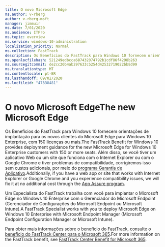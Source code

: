 ```yaml
---
title: O novo Microsoft Edge
ms.author: v-rberg
author: v-rberg-msft
manager: jimmuir
ms.date: 7/01/2020
ms.audience: ITPro
ms.topic: overview
ms.service: windows-10-administration
localization_priority: Normal
ms.collection: FastTrack
description: Os Benefícios do FastTrack para Windows 10 fornecem orientações de implantação para os novos clientes do Microsoft Edge para Windows 10 Enterprise, com 150 licenças ou mais.
ms.openlocfilehash: 521249edbcca687432074792b1cdf86f4298b263
ms.sourcegitcommit: de2cc20b4ab297633cb254d42532719022bb8d99
ms.translationtype: MT
ms.contentlocale: pt-BR
ms.lasthandoff: 09/02/2020
ms.locfileid: "47338481"
---
```

# <a name="the-new-microsoft-edge"></a><span data-ttu-id="cab71-103">O novo Microsoft Edge</span><span class="sxs-lookup"><span data-stu-id="cab71-103">The new Microsoft Edge</span></span>

<span data-ttu-id="cab71-104">Os Benefícios do FastTrack para Windows 10 fornecem orientações de implantação para os novos clientes do Microsoft Edge para Windows 10 Enterprise, com 150 licenças ou mais.</span><span class="sxs-lookup"><span data-stu-id="cab71-104">The FastTrack Benefit for Windows 10 provides deployment guidance for the new Microsoft Edge for Windows 10 Enterprise customers with 150 or more seats.</span></span> <span data-ttu-id="cab71-105">Além disso, se você tiver um aplicativo Web ou um site que funciona com o Internet Explorer ou com o Google Chrome e tiver problemas de compatibilidade, corrigiremos isso sem custos adicionais, por meio do [programa Garantia de Aplicativo](Win-10-app-assure.md).</span><span class="sxs-lookup"><span data-stu-id="cab71-105">Additionally, if you have a web app or site that works with Internet Explorer or Google Chrome and you experience compatibility issues, we will fix it at no additional cost through the [App Assure program](Win-10-app-assure.md).</span></span>

<span data-ttu-id="cab71-106">Um Especialista do FastTrack trabalha com você para implantar o Microsoft Edge no Windows 10 Enterprise com o Gerenciador do Microsoft Endpoint (Gerenciador de Configurações do Microsoft Endpoint ou Microsoft Intune).</span><span class="sxs-lookup"><span data-stu-id="cab71-106">A FastTrack Specialist works with you to deploy Microsoft Edge on Windows 10 Enterprise with Microsoft Endpoint Manager (Microsoft Endpoint Configuration Manager or Microsoft Intune).</span></span>

<span data-ttu-id="cab71-107">Para obter mais informações sobre o benefício do FastTrack, consulte o [benefício do FastTrack Center para o Microsoft 365](introduction.md).</span><span class="sxs-lookup"><span data-stu-id="cab71-107">For more information on the FastTrack benefit, see [FastTrack Center Benefit for Microsoft 365](introduction.md).</span></span>
